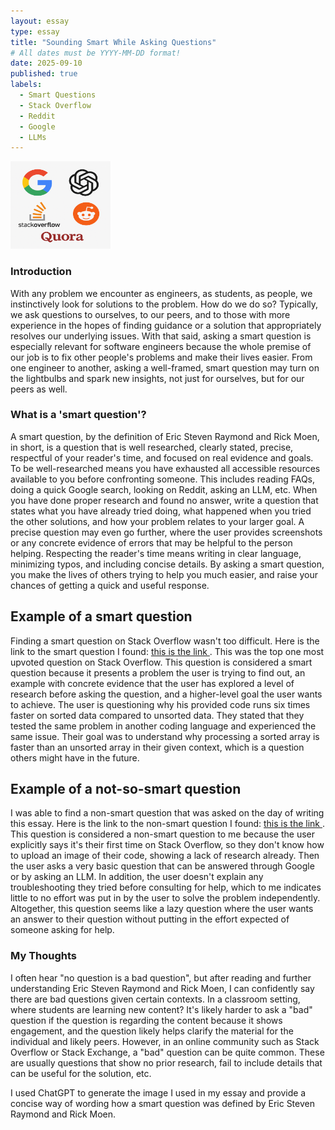 ```yaml
---
layout: essay
type: essay
title: "Sounding Smart While Asking Questions"
# All dates must be YYYY-MM-DD format!
date: 2025-09-10
published: true
labels:
  - Smart Questions
  - Stack Overflow
  - Reddit
  - Google
  - LLMs
---
```

<p>
  <img width="160px" height="140px" class="rounded float-start pe-4" src="../img/webpage_logos.png">
</p>
<h3>Introduction</h3>
With any problem we encounter as engineers, as students, as people, we instinctively look for solutions to the problem. How do we do so? Typically, we ask questions to ourselves, to our peers, and to those with more experience in the hopes of finding guidance or a solution that appropriately resolves our underlying issues. With that said, asking a smart question is especially relevant for software engineers because the whole premise of our job is to fix other people's problems and make their lives easier. From one engineer to another, asking a well-framed, smart question may turn on the lightbulbs and spark new insights, not just for ourselves, but for our peers as well.

<h3>What is a 'smart question'?</h3>
A smart question, by the definition of Eric Steven Raymond and Rick Moen, in short, is a question that is well researched, clearly stated, precise, respectful of your reader's time, and focused on real evidence and goals. To be well-researched means you have exhausted all accessible resources available to you before confronting someone. This includes reading FAQs, doing a quick Google search, looking on Reddit, asking an LLM, etc. When you have done proper research and found no answer, write a question that states what you have already tried doing, what happened when you tried the other solutions, and how your problem relates to your larger goal. A precise question may even go further, where the user provides screenshots or any concrete evidence of errors that may be helpful to the person helping. Respecting the reader's time means writing in clear language, minimizing typos, and including concise details. By asking a smart question, you make the lives of others trying to help you much easier, and raise your chances of getting a quick and useful response.

<h2>Example of a smart question</h2>
Finding a smart question on Stack Overflow wasn't too difficult. Here is the link to the smart question I found:
<a href="https://stackoverflow.com/questions/11227809/why-is-processing-a-sorted-array-faster-than-processing-an-unsorted-array">
  this is the link
</a>. This was the top one most upvoted question on Stack Overflow. This question is considered a smart question because it presents a problem the user is trying to find out, an example with concrete evidence that the user has explored a level of research before asking the question, and a higher-level goal the user wants to achieve. The user is questioning why his provided code runs six times faster on sorted data compared to unsorted data. They stated that they tested the same problem in another coding language and experienced the same issue. Their goal was to understand why processing a sorted array is faster than an unsorted array in their given context, which is a question others might have in the future.

<h2>Example of a not-so-smart question</h2>
I was able to find a non-smart question that was asked on the day of writing this essay. Here is the link to the non-smart question I found:
<a href="https://stackoverflow.com/questions/79761410/how-can-i-manage-the-if-in-python"> this is the link
</a>. This question is considered a non-smart question to me because the user explicitly says it's their first time on Stack Overflow, so they don't know how to upload an image of their code, showing a lack of research already. Then the user asks a very basic question that can be answered through Google or by asking an LLM. In addition, the user doesn't explain any troubleshooting they tried before consulting for help, which to me indicates little to no effort was put in by the user to solve the problem independently. Altogether, this question seems like a lazy question where the user wants an answer to their question without putting in the effort expected of someone asking for help.

<h3>My Thoughts</h3>
I often hear "no question is a bad question", but after reading and further understanding Eric Steven Raymond and Rick Moen, I can confidently say there are bad questions given certain contexts. In a classroom setting, where students are learning new content? It's likely harder to ask a "bad" question if the question is regarding the content because it shows engagement, and the question likely helps clarify the material for the individual and likely peers. However, in an online community such as Stack Overflow or Stack Exchange, a "bad" question can be quite common. These are usually questions that show no prior research, fail to include details that can be useful for the solution, etc. 



I used ChatGPT to generate the image I used in my essay and provide a concise way of wording how a smart question was defined by Eric Steven Raymond and Rick Moen.
